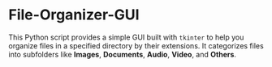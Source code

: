 # File-Organizer-GUI
This Python script provides a simple GUI built with `tkinter` to help you organize files in a specified directory by their extensions. It categorizes files into subfolders like **Images**, **Documents**, **Audio**, **Video**, and **Others**.
